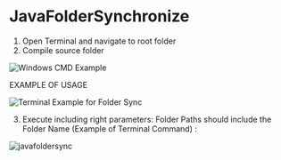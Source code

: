 # JavaFolderSynchronize

1. Open Terminal and navigate to root folder
2. Compile source folder

![Windows CMD Example](https://github.com/sto-yan06/JavaFolderSynchronize/assets/116439554/fcbfa471-a642-4c92-888d-51c7295ef899)

EXAMPLE OF USAGE

![Terminal Example for Folder Sync](https://github.com/sto-yan06/JavaFolderSynchronize/assets/116439554/0ab6f8ad-1f28-43ed-80a6-ee7e5e38a202)

3.  Execute including right parameters:
Folder Paths should include the Folder Name (Example of Terminal Command) :

![javafoldersync](https://github.com/sto-yan06/JavaFolderSynchronize/assets/116439554/82750704-528b-4bb7-8c39-204da039ba41)
